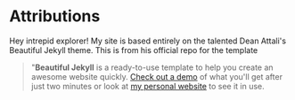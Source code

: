 # Attributions

Hey intrepid explorer! My site is based entirely on the talented Dean Attali's Beautiful Jekyll theme. This is from his official repo for the template

> "**Beautiful Jekyll** is a ready-to-use template to help you create an awesome website quickly.  [Check out a demo](http://deanattali.com/beautiful-jekyll) of what you'll get after just two minutes or look at [my personal website](http://deanattali.com) to see it in use.
